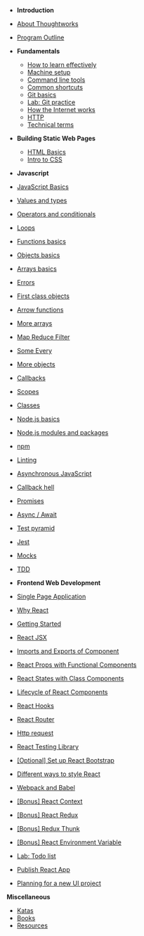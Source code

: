 - **Introduction**

- [About Thoughtworks](introduction/thoughtworks)
- [Program Outline](introduction/outline)

- **Fundamentals**

  - [How to learn effectively](fundamentals/how-to-learn)
  - [Machine setup](fundamentals/machine)
  - [Command line tools](fundamentals/command-line)
  - [Common shortcuts](fundamentals/shortcuts)
  - [Git basics](fundamentals/git-basics)
  - [Lab: Git practice](fundamentals/git-practice)
  - [How the Internet works](fundamentals/how-internet-works)
  - [HTTP](fundamentals/http)
  - [Technical terms](fundamentals/technical-terms)

- **Building Static Web Pages**

  - [HTML Basics](html&css/html)
  - [Intro to CSS](html&css/css-basics)

- **Javascript**

- [JavaScript Basics](javascript/basics)
- [Values and types](javascript/values-types)
- [Operators and conditionals](javascript/operators-conditional)
- [Loops](javascript/loops)
- [Functions basics](javascript/functions-basics)
- [Objects basics](javascript/objects-basics)
- [Arrays basics](javascript/arrays-basics)
- [Errors](javascript/errors)
- [First class objects](javascript/first-class-objects)
- [Arrow functions](javascript/arrow-functions)
- [More arrays](javascript/arrays)
- [Map Reduce Filter](javascript/map-reduce-filter)
- [Some Every](javascript/some-every)
- [More objects](javascript/objects)
- [Callbacks](javascript/callbacks)
- [Scopes](javascript/scopes)
- [Classes](javascript/classes)
- [Node.js basics](javascript/node-basics)
- [Node.js modules and packages](javascript/node-modules)
- [npm](javascript/npm)
- [Linting](javascript/linting)
- [Asynchronous JavaScript](javascript/asynchronous-js)
- [Callback hell](javascript/callback-hell)
- [Promises](javascript/promises)
- [Async / Await](javascript/async-await)
- [Test pyramid](javascript/test-pyramid)
- [Jest](javascript/jest)
- [Mocks](javascript/mocks)
- [TDD](javascript/tdd)
<!-- - [Labs for JavaScript](javascript/javascript-labs) -->

- **Frontend Web Development**

- [Single Page Application](frontend/single-page-application)
- [Why React](frontend/why-react)
- [Getting Started](frontend/react-hello-world)
- [React JSX](frontend/react-jsx)
- [Imports and Exports of Component](frontend/import-export-components)
- [React Props with Functional Components](frontend/react-props-with-func)
- [React States with Class Components](frontend/react-state-with-class)
- [Lifecycle of React Components](frontend/react-lifecycle)
- [React Hooks](frontend/react-hooks)
- [React Router](frontend/react-router)
- [Http request](frontend/http-request)
- [React Testing Library](frontend/react-testing-library)
- [[Optional] Set up React Bootstrap](frontend/react-bootstrap)
- [Different ways to style React](frontend/ways-to-style-react)
- [Webpack and Babel](frontend/webpack-babel)
- [[Bonus] React Context](frontend/react-context)
- [[Bonus] React Redux](frontend/react-redux)
- [[Bonus] Redux Thunk](frontend/redux-thunk)
- [[Bonus] React Environment Variable](frontend/react-env-variable)
- [Lab: Todo list](frontend/react-todo-list)
- [Publish React App](frontend/publish-react)
- [Planning for a new UI project](frontend/planning-new-project)

**Miscellaneous**

- [Katas](miscellaneous/katas)
- [Books](miscellaneous/books)
- [Resources](miscellaneous/resources)

